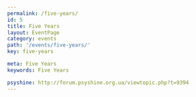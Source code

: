 ```yaml
---
permalink: /five-years/
id: 5
title: Five Years
layout: EventPage
category: events
path: '/events/five-years/'
key: five-years

meta: Five Years
keywords: Five Years

psyshine: http://forum.psyshine.org.ua/viewtopic.php?t=9394
---
```


